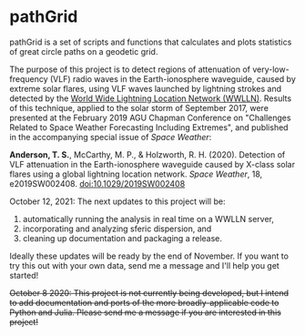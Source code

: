 # pathGrid
pathGrid is a set of scripts and functions that calculates and plots statistics of great circle paths on a geodetic grid.

The purpose of this project is to detect regions of attenuation of very-low-frequency (VLF) radio waves in the Earth-ionosphere waveguide, caused by
extreme solar flares, using VLF waves launched by lightning strokes and detected by the [World Wide Lightning Location Network (WWLLN)](wwlln.net).  Results of this
technique, applied to the solar storm of September 2017, were presented at the February 2019 AGU Chapman Conference on "Challenges Related to Space Weather Forecasting Including Extremes", and published in the accompanying special issue of *Space Weather*:

**Anderson, T. S.**, McCarthy, M. P., & Holzworth, R. H. (2020). Detection of VLF attenuation in the Earth-ionosphere waveguide caused by X-class solar flares using a global lightning location network. *Space Weather*, 18, e2019SW002408. [doi:10.1029/2019SW002408](https://doi.org/10.1029/2019SW002408)

October 12, 2021: The next updates to this project will be:

1. automatically running the analysis in real time on a WWLLN server,
2. incorporating and analyzing sferic dispersion, and
3. cleaning up documentation and packaging a release.

Ideally these updates will be ready by the end of November.  If you want to try this out with your own data, send me a message and I'll help you get started!

~~October 8 2020: This project is not currently being developed, but I intend to add documentation and ports of the more broadly-applicable code to Python and Julia.
Please send me a message if you are interested in this project!~~
